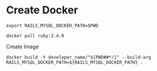 # Create Docker

`
export RAILS_MYSQL_DOCKER_PATH=$PWD
`

`
docker pull ruby:2.4.0
`

Create Image

`
docker build -t developer_name/"${PWD##*/}" --build-arg RAILS_MYSQL_DOCKER_PATH=${RAILS_MYSQL_DOCKER_PATH} .
`
